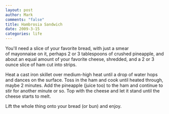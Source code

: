 ```yaml
--- 
layout: post
author: Mark
comments: "false"
title: Hambrosia Sandwich
date: 2009-3-15
categories: life
---
```

You'll need a slice of your favorite bread, with just a smear of mayonnaise on it, perhaps 2 or 3 tablespoons of crushed pineapple, and about an equal amount of your favorite cheese, shredded, and a 2 or 3 ounce slice of ham cut into strips.

Heat a cast iron skillet over medium-high heat until a drop of water hops and dances on the surface. Toss in the ham and cook until heated through, maybe 2 minutes. Add the pineapple (juice too) to the ham and continue to stir for another minute or so. Top with the cheese and let it stand until the cheese starts to melt.

Lift the whole thing onto your bread (or bun) and enjoy.
